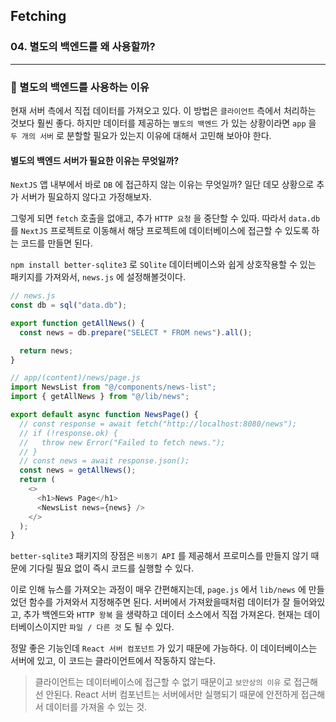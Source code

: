 ## Fetching

### 04. 별도의 백엔드를 왜 사용할까?

---

### 📌 별도의 백엔드를 사용하는 이유

현재 서버 측에서 직접 데이터를 가져오고 있다. 이 방법은 `클라이언트` 측에서 처리하는 것보다 훨씬 좋다. 하지만 데이터를 제공하는 `별도의 백엔드` 가 있는 상황이라면 `app` 을 `두 개의 서버` 로 분할할 필요가 있는지 이유에 대해서 고민해 보아야 한다.

#### 별도의 백엔드 서버가 필요한 이유는 무엇일까?

`NextJS` 앱 내부에서 바로 `DB` 에 접근하지 않는 이유는 무엇일까?
일단 데모 상황으로 추가 서버가 필요하지 않다고 가정해보자.

그렇게 되면 `fetch` 호출을 없애고, 추가 `HTTP 요청` 을 중단할 수 있따. 따라서 `data.db` 를 `NextJS` 프로젝트로 이동해서 해당 프로젝트에 데이터베이스에 접근할 수 있도록 하는 코드를 만들면 된다.

`npm install better-sqlite3` 로 `SQlite` 데이터베이스와 쉽게 상호작용할 수 있는 패키지를 가져와서, `news.js` 에 설정해볼것이다.

```js
// news.js
const db = sql("data.db");

export function getAllNews() {
  const news = db.prepare("SELECT * FROM news").all();

  return news;
}

// app/(content)/news/page.js
import NewsList from "@/components/news-list";
import { getAllNews } from "@/lib/news";

export default async function NewsPage() {
  // const response = await fetch("http://localhost:8080/news");
  // if (!response.ok) {
  //   throw new Error("Failed to fetch news.");
  // }
  // const news = await response.json();
  const news = getAllNews();
  return (
    <>
      <h1>News Page</h1>
      <NewsList news={news} />
    </>
  );
}
```

`better-sqlite3` 패키지의 장점은 `비동기 API` 를 제공해서 프로미스를 만들지 않기 때문에 기다릴 필요 없이 즉시 코드를 실행할 수 있다.

이로 인해 뉴스를 가져오는 과정이 매우 간편해지는데, `page.js` 에서 `lib/news` 에 만들었던 함수를 가져와서 지정해주면 된다.
서버에서 가져왔을때처럼 데이터가 잘 들어와있고, 추가 백엔드와 `HTTP 왕복` 을 생략하고 데이터 소스에서 직접 가져온다. 현재는 데이터베이스이지만 `파일 / 다른 것` 도 될 수 있다.

정말 좋은 기능인데 `React 서버 컴포넌트` 가 있기 때문에 가능하다. 이 데이터베이스는 서버에 있고, 이 코드는 클라이언트에서 작동하지 않는다.

> 클라이언트는 데이터베이스에 접근할 수 없기 때문이고 `보안상의 이유` 로 접근해선 안된다. React 서버 컴포넌트는 서버에서만 실행되기 때문에 안전하게 접근해서 데이터를 가져올 수 있는 것.
